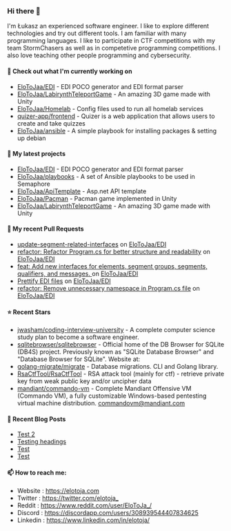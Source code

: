 ### Hi there 👋

I'm Łukasz an experienced software engineer. I like to explore different technologies and try out different tools. I am familiar with many programming languages. I like to participate in CTF competitions with my team StormChasers as well as in competetive programming competitions. I also love teaching other people programming and cybersecurity.

#### 👷 Check out what I'm currently working on

- [EloToJaa/EDI](https://github.com/EloToJaa/EDI) - EDI POCO generator and EDI format parser
- [EloToJaa/LabirynthTeleportGame](https://github.com/EloToJaa/LabirynthTeleportGame) - An amazing 3D game made with Unity
- [EloToJaa/Homelab](https://github.com/EloToJaa/Homelab) - Config files used to run all homelab services
- [quizer-app/frontend](https://github.com/quizer-app/frontend) - Quizer is a web application that allows users to create and take quizzes
- [EloToJaa/ansible](https://github.com/EloToJaa/ansible) - A simple playbook for installing packages &amp; setting up debian

#### 🌱 My latest projects

- [EloToJaa/EDI](https://github.com/EloToJaa/EDI) - EDI POCO generator and EDI format parser
- [EloToJaa/playbooks](https://github.com/EloToJaa/playbooks) - A set of Ansible playbooks to be used in Semaphore
- [EloToJaa/ApiTemplate](https://github.com/EloToJaa/ApiTemplate) - Asp.net API template
- [EloToJaa/Pacman](https://github.com/EloToJaa/Pacman) - Pacman game implemented in Unity
- [EloToJaa/LabirynthTeleportGame](https://github.com/EloToJaa/LabirynthTeleportGame) - An amazing 3D game made with Unity

#### 🔨 My recent Pull Requests

- [update-segment-related-interfaces](https://github.com/EloToJaa/EDI/pull/5) on [EloToJaa/EDI](https://github.com/EloToJaa/EDI)
- [refactor: Refactor Program.cs for better structure and readability](https://github.com/EloToJaa/EDI/pull/4) on [EloToJaa/EDI](https://github.com/EloToJaa/EDI)
- [feat: Add new interfaces for elements, segment groups, segments, qualifiers, and messages. ](https://github.com/EloToJaa/EDI/pull/3) on [EloToJaa/EDI](https://github.com/EloToJaa/EDI)
- [Prettify EDI files](https://github.com/EloToJaa/EDI/pull/2) on [EloToJaa/EDI](https://github.com/EloToJaa/EDI)
- [refactor: Remove unnecessary namespace in Program.cs file](https://github.com/EloToJaa/EDI/pull/1) on [EloToJaa/EDI](https://github.com/EloToJaa/EDI)

#### ⭐ Recent Stars

- [jwasham/coding-interview-university](https://github.com/jwasham/coding-interview-university) - A complete computer science study plan to become a software engineer.
- [sqlitebrowser/sqlitebrowser](https://github.com/sqlitebrowser/sqlitebrowser) - Official home of the DB Browser for SQLite (DB4S) project. Previously known as &#34;SQLite Database Browser&#34; and &#34;Database Browser for SQLite&#34;. Website at: 
- [golang-migrate/migrate](https://github.com/golang-migrate/migrate) - Database migrations. CLI and Golang library.
- [RsaCtfTool/RsaCtfTool](https://github.com/RsaCtfTool/RsaCtfTool) - RSA attack tool (mainly for ctf) - retrieve private key from weak public key and/or uncipher data
- [mandiant/commando-vm](https://github.com/mandiant/commando-vm) - Complete Mandiant Offensive VM (Commando VM), a fully customizable Windows-based pentesting virtual machine distribution. commandovm@mandiant.com

#### 📰 Recent Blog Posts

- [Test 2](https://elotoja.com/blog/test2/)
- [Testing headings](https://elotoja.com/blog/headings/)
- [Test](https://elotoja.com/blog/test-copy/)
- [Test](https://elotoja.com/blog/test/)

#### 📫 How to reach me:
  - Website   : <https://elotoja.com>
  - Twitter   : <https://twitter.com/elotoja_>
  - Reddit    : <https://www.reddit.com/user/EloToJa_/>
  - Discord   : <https://discordapp.com/users/308939544407834625>
  - Linkedin  : <https://www.linkedin.com/in/elotoja/>
